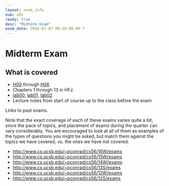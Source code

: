 ```yaml
---
layout: exam_info
num: e01
ready: true
desc: "Midterm Exam"
exam_date: 2016-07-07 09:30:00.00-7
---
```


# Midterm Exam

## What is covered

* [H00](hwk/h00) through [H06](hwk/h06)
* Chapters 1 through 13 in HFJ.
* [lab00](lab/lab00), [lab01](lab/lab01), [lab02](lab/lab02)
* Lecture notes from start of course up to the class before the exam.

Links to past exams.   

Note that the exact coverage of each of these exams varies quite a bit, since the pace of topics, and placement of exams during the quarter can vary considerably.  You are encouraged to look at all of them as examples of the types of questions you might be asked, but
match them against the topics we have covered, vs. the ones we have not covered.

* <http://www.cs.ucsb.edu/~pconrad/cs56/16W/exams> 
* <http://www.cs.ucsb.edu/~pconrad/cs56/15W/exams>
* <http://www.cs.ucsb.edu/~pconrad/cs56/14W/exams> 
* <http://www.cs.ucsb.edu/~pconrad/cs56/13S/exams>
* <http://www.cs.ucsb.edu/~pconrad/cs56/12W/exams>
* <http://www.cs.ucsb.edu/~pconrad/cs56/12S/exams>
